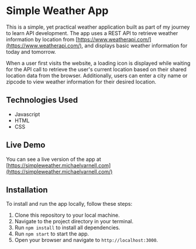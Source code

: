 # Simple Weather App

This is a simple, yet practical weather application built as part of my journey to learn API development. The app uses a REST API to retrieve weather information by location from [https://www.weatherapi.com/](https://www.weatherapi.com/), and displays basic weather information for today and tomorrow.

When a user first visits the website, a loading icon is displayed while waiting for the API call to retrieve the user's current location based on their shared location data from the browser. Additionally, users can enter a city name or zipcode to view weather information for their desired location.

## Technologies Used

- Javascript
- HTML
- CSS

## Live Demo

You can see a live version of the app at [https://simpleweather.michaelvarnell.com](https://simpleweather.michaelvarnell.com/)

## Installation

To install and run the app locally, follow these steps:

1. Clone this repository to your local machine.
2. Navigate to the project directory in your terminal.
3. Run `npm install` to install all dependencies.
4. Run `npm start` to start the app.
5. Open your browser and navigate to `http://localhost:3000`.
